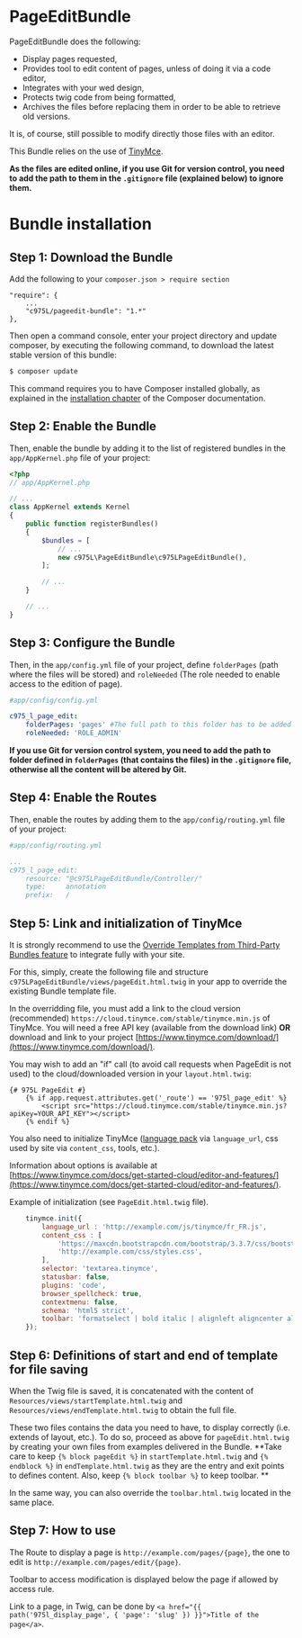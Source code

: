 PageEditBundle
==============

PageEditBundle does the following:

- Display pages requested,
- Provides tool to edit content of pages, unless of doing it via a code editor,
- Integrates with your wed design,
- Protects twig code from being formatted,
- Archives the files before replacing them in order to be able to retrieve old versions.

It is, of course, still possible to modify directly those files with an editor.

This Bundle relies on the use of [TinyMce](https://www.tinymce.com/).

**As the files are edited online, if you use Git for version control, you need to add the path to them in the `.gitignore` file (explained below) to ignore them.**

Bundle installation
===================

Step 1: Download the Bundle
---------------------------
Add the following to your `composer.json > require section`
```
"require": {
    ...
    "c975L/pageedit-bundle": "1.*"
},
```
Then open a command console, enter your project directory and update composer, by executing the following command, to download the latest stable version of this bundle:

```bash
$ composer update
```

This command requires you to have Composer installed globally, as explained in the [installation chapter](https://getcomposer.org/doc/00-intro.md) of the Composer documentation.

Step 2: Enable the Bundle
-------------------------

Then, enable the bundle by adding it to the list of registered bundles in the `app/AppKernel.php` file of your project:

```php
<?php
// app/AppKernel.php

// ...
class AppKernel extends Kernel
{
    public function registerBundles()
    {
        $bundles = [
            // ...
            new c975L\PageEditBundle\c975LPageEditBundle(),
        ];

        // ...
    }

    // ...
}
```

Step 3: Configure the Bundle
----------------------------

Then, in the `app/config.yml` file of your project, define `folderPages` (path where the files will be stored) and `roleNeeded` (The role needed to enable access to the edition of page).

```yml
#app/config/config.yml

c975_l_page_edit:
    folderPages: 'pages' #The full path to this folder has to be added to .gitignore if Git is used
    roleNeeded: 'ROLE_ADMIN'
```

**If you use Git for version control system, you need to add the path to folder defined in `folderPages` (that contains the files) in the `.gitignore` file, otherwise all the content will be altered by Git.**

Step 4: Enable the Routes
-------------------------

Then, enable the routes by adding them to the `app/config/routing.yml` file of your project:

```yml
#app/config/routing.yml

...
c975_l_page_edit:
    resource: "@c975LPageEditBundle/Controller/"
    type:     annotation
    prefix:   /
```

Step 5: Link and initialization of TinyMce
------------------------------------------

It is strongly recommend to use the [Override Templates from Third-Party Bundles feature](http://symfony.com/doc/current/templating/overriding.html) to integrate fully with your site.

For this, simply, create the following file and structure `c975LPageEditBundle/views/pageEdit.html.twig` in your app to override the existing Bundle template file.

In the overridding file, you must add a link to the cloud version (recommended) `https://cloud.tinymce.com/stable/tinymce.min.js` of TinyMce. You will need a free API key (available from the download link) **OR** download and link to your project [https://www.tinymce.com/download/](https://www.tinymce.com/download/).

You may wish to add an "if" call (to avoid call requests when PageEdit is not used) to the cloud/downloaded version in your `layout.html.twig`:
```twig
{# 975L PageEdit #}
    {% if app.request.attributes.get('_route') == '975l_page_edit' %}
        <script src="https://cloud.tinymce.com/stable/tinymce.min.js?apiKey=YOUR_API_KEY"></script>
    {% endif %}
```

You also need to initialize TinyMce ([language pack](https://www.tinymce.com/download/language-packages/) via `language_url`, css used by site via `content_css`, tools, etc.).

Information about options is available at [https://www.tinymce.com/docs/get-started-cloud/editor-and-features/](https://www.tinymce.com/docs/get-started-cloud/editor-and-features/).

Example of initialization (see `PageEdit.html.twig` file).

```javascript
    tinymce.init({
        language_url : 'http://example.com/js/tinymce/fr_FR.js',
        content_css : [
            'https://maxcdn.bootstrapcdn.com/bootstrap/3.3.7/css/bootstrap.min.css',
            'http://example.com/css/styles.css',
        ],
        selector: 'textarea.tinymce',
        statusbar: false,
        plugins: 'code',
        browser_spellcheck: true,
        contextmenu: false,
        schema: 'html5 strict',
        toolbar: 'formatselect | bold italic | alignleft aligncenter alignright alignjustify | cut copy paste | undo redo bullist numlist outdent indent code',
    });
```

Step 6: Definitions of start and end of template for file saving
----------------------------------------------------------------

When the Twig file is saved, it is concatenated with the content of `Resources/views/startTemplate.html.twig` and `Resources/views/endTemplate.html.twig` to obtain the full file.

These two files contains the data you need to have, to display correctly (i.e. extends of layout, etc.). To do so, proceed as above for `pageEdit.html.twig` by creating your own files from examples delivered in the Bundle. **Take care to keep `{% block pageEdit %}` in `startTemplate.html.twig` and `{% endblock %}` in `endTemplate.html.twig` as they are the entry and exit points to defines content. Also, keep `{% block toolbar %}` to keep toolbar. **

In the same way, you can also override the `toolbar.html.twig` located in the same place.

Step 7: How to use
------------------

The Route to display a page is `http://example.com/pages/{page}`, the one to edit is `http://example.com/pages/edit/{page}`.

Toolbar to access modification is displayed below the page if allowed by access rule.

Link to a page, in Twig, can be done by `<a href="{{ path('975l_display_page', { 'page': 'slug' }) }}">Title of the page</a>`.

